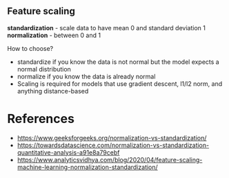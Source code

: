 

## Feature scaling

**standardization** - scale data to have mean 0 and standard deviation 1
**normalization** - between 0 and 1

How to choose? 
- standardize if you know the data is not normal but the model expects a normal distribution
- normalize if you know the data is already normal
- Scaling is required for models that use gradient descent, l1/l2 norm, and anything distance-based

# References

- https://www.geeksforgeeks.org/normalization-vs-standardization/
- https://towardsdatascience.com/normalization-vs-standardization-quantitative-analysis-a91e8a79cebf
- https://www.analyticsvidhya.com/blog/2020/04/feature-scaling-machine-learning-normalization-standardization/